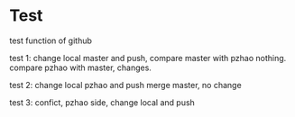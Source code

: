 # Test
test function of github

test 1: change local master and push,
compare master with pzhao nothing.
compare pzhao with master, changes.

test 2: change local pzhao and push
merge master, no change

test 3: confict, pzhao side, change local and push